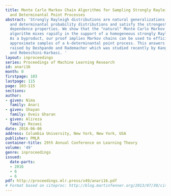 ```yaml
---
title: Monte Carlo Markov Chain Algorithms for Sampling Strongly Rayleigh Distributions
  and Determinantal Point Processes
abstract: 'Strongly Rayleigh distributions are natural generalizations of product
  and determinantal probability distributions and satisfy the strongest form of negative
  dependence properties. We show that the "natural" Monte Carlo Markov Chain (MCMC)
  algorithm mixes rapidly in the support of a homogeneous strongly Rayleigh distribution.
  As a byproduct, our proof implies Markov chains can be used to efficiently generate
  approximate samples of a k-determinantal point process. This answers an open question
  raised by Deshpande and Rademacher which was studied recently by Kang, Li-Jegelka-Sra,
  and Rebeschini-Karbasi. '
layout: inproceedings
series: Proceedings of Machine Learning Research
id: anari16
month: 0
firstpage: 103
lastpage: 115
page: 103-115
sections: 
author:
- given: Nima
  family: Anari
- given: Shayan
  family: Oveis Gharan
- given: Alireza
  family: Rezaei
date: 2016-06-06
address: Columbia University, New York, New York, USA
publisher: PMLR
container-title: 29th Annual Conference on Learning Theory
volume: '49'
genre: inproceedings
issued:
  date-parts:
  - 2016
  - 6
  - 6
pdf: http://proceedings.mlr.press/v49/anari16.pdf
# Format based on citeproc: http://blog.martinfenner.org/2013/07/30/citeproc-yaml-for-bibliographies/
---
```

